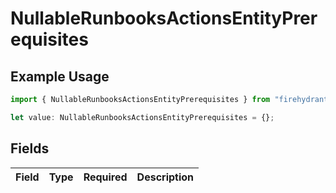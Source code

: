 # NullableRunbooksActionsEntityPrerequisites

## Example Usage

```typescript
import { NullableRunbooksActionsEntityPrerequisites } from "firehydrant/models/components";

let value: NullableRunbooksActionsEntityPrerequisites = {};
```

## Fields

| Field       | Type        | Required    | Description |
| ----------- | ----------- | ----------- | ----------- |